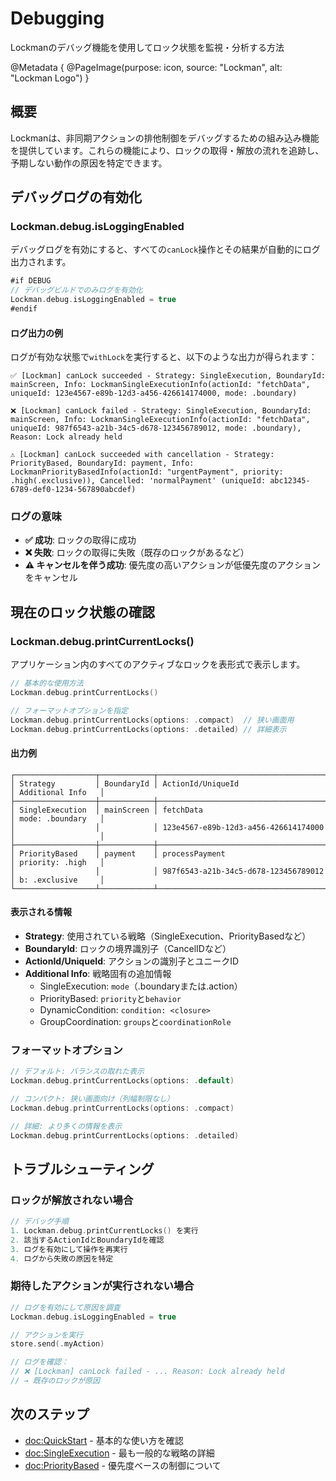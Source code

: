 # Debugging

Lockmanのデバッグ機能を使用してロック状態を監視・分析する方法

@Metadata {
    @PageImage(purpose: icon, source: "Lockman", alt: "Lockman Logo")
}

## 概要

Lockmanは、非同期アクションの排他制御をデバッグするための組み込み機能を提供しています。これらの機能により、ロックの取得・解放の流れを追跡し、予期しない動作の原因を特定できます。

## デバッグログの有効化

### Lockman.debug.isLoggingEnabled

デバッグログを有効にすると、すべての`canLock`操作とその結果が自動的にログ出力されます。

```swift
#if DEBUG
// デバッグビルドでのみログを有効化
Lockman.debug.isLoggingEnabled = true
#endif
```

#### ログ出力の例

ログが有効な状態で`withLock`を実行すると、以下のような出力が得られます：

```
✅ [Lockman] canLock succeeded - Strategy: SingleExecution, BoundaryId: mainScreen, Info: LockmanSingleExecutionInfo(actionId: "fetchData", uniqueId: 123e4567-e89b-12d3-a456-426614174000, mode: .boundary)

❌ [Lockman] canLock failed - Strategy: SingleExecution, BoundaryId: mainScreen, Info: LockmanSingleExecutionInfo(actionId: "fetchData", uniqueId: 987f6543-a21b-34c5-d678-123456789012, mode: .boundary), Reason: Lock already held

⚠️ [Lockman] canLock succeeded with cancellation - Strategy: PriorityBased, BoundaryId: payment, Info: LockmanPriorityBasedInfo(actionId: "urgentPayment", priority: .high(.exclusive)), Cancelled: 'normalPayment' (uniqueId: abc12345-6789-def0-1234-567890abcdef)
```

### ログの意味

- **✅ 成功**: ロックの取得に成功
- **❌ 失敗**: ロックの取得に失敗（既存のロックがあるなど）
- **⚠️ キャンセルを伴う成功**: 優先度の高いアクションが低優先度のアクションをキャンセル

## 現在のロック状態の確認

### Lockman.debug.printCurrentLocks()

アプリケーション内のすべてのアクティブなロックを表形式で表示します。

```swift
// 基本的な使用方法
Lockman.debug.printCurrentLocks()

// フォーマットオプションを指定
Lockman.debug.printCurrentLocks(options: .compact)  // 狭い画面用
Lockman.debug.printCurrentLocks(options: .detailed) // 詳細表示
```

#### 出力例

```
┌──────────────────┬────────────┬──────────────────────────────────────┬───────────────────┐
│ Strategy         │ BoundaryId │ ActionId/UniqueId                    │ Additional Info   │
├──────────────────┼────────────┼──────────────────────────────────────┼───────────────────┤
│ SingleExecution  │ mainScreen │ fetchData                            │ mode: .boundary   │
│                  │            │ 123e4567-e89b-12d3-a456-426614174000 │                   │
├──────────────────┼────────────┼──────────────────────────────────────┼───────────────────┤
│ PriorityBased    │ payment    │ processPayment                       │ priority: .high   │
│                  │            │ 987f6543-a21b-34c5-d678-123456789012 │ b: .exclusive     │
└──────────────────┴────────────┴──────────────────────────────────────┴───────────────────┘
```

#### 表示される情報

- **Strategy**: 使用されている戦略（SingleExecution、PriorityBasedなど）
- **BoundaryId**: ロックの境界識別子（CancelIDなど）
- **ActionId/UniqueId**: アクションの識別子とユニークID
- **Additional Info**: 戦略固有の追加情報
  - SingleExecution: `mode`（.boundaryまたは.action）
  - PriorityBased: `priority`と`behavior`
  - DynamicCondition: `condition: <closure>`
  - GroupCoordination: `groups`と`coordinationRole`

### フォーマットオプション

```swift
// デフォルト: バランスの取れた表示
Lockman.debug.printCurrentLocks(options: .default)

// コンパクト: 狭い画面向け（列幅制限なし）
Lockman.debug.printCurrentLocks(options: .compact)

// 詳細: より多くの情報を表示
Lockman.debug.printCurrentLocks(options: .detailed)
```

## トラブルシューティング

### ロックが解放されない場合

```swift
// デバッグ手順
1. Lockman.debug.printCurrentLocks() を実行
2. 該当するActionIdとBoundaryIdを確認
3. ログを有効にして操作を再実行
4. ログから失敗の原因を特定
```

### 期待したアクションが実行されない場合

```swift
// ログを有効にして原因を調査
Lockman.debug.isLoggingEnabled = true

// アクションを実行
store.send(.myAction)

// ログを確認：
// ❌ [Lockman] canLock failed - ... Reason: Lock already held
// → 既存のロックが原因
```


## 次のステップ

- <doc:QuickStart> - 基本的な使い方を確認
- <doc:SingleExecution> - 最も一般的な戦略の詳細
- <doc:PriorityBased> - 優先度ベースの制御について
